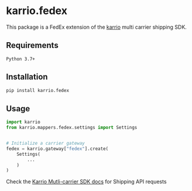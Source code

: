 # karrio.fedex

This package is a FedEx extension of the [karrio](https://pypi.org/project/karrio) multi carrier shipping SDK.

## Requirements

`Python 3.7+`

## Installation

```bash
pip install karrio.fedex
```

## Usage

```python
import karrio
from karrio.mappers.fedex.settings import Settings


# Initialize a carrier gateway
fedex = karrio.gateway["fedex"].create(
    Settings(
        ...
    )
)
```

Check the [Karrio Mutli-carrier SDK docs](https://sdk.karrio.com) for Shipping API requests
